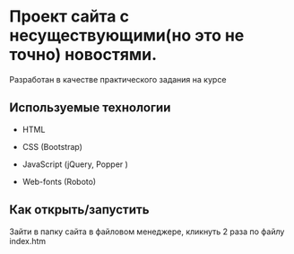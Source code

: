 # Проект сайта с несуществующими(но это не точно) новостями.

Разработан в качестве практического задания на курсе

## Используемые технологии

* HTML

* CSS (Bootstrap)

* JavaScript (jQuery, Popper )

* Web-fonts (Roboto)

## Как открыть/запустить

Зайти в папку сайта в файловом менеджере, кликнуть 2 раза по файлу index.htm